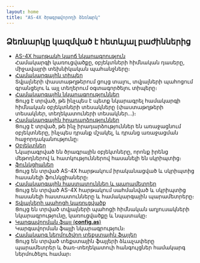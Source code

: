 ```yaml
---
layout: home
title: "AS-4X ծրագրավորողի ձեռնարկ"
---
```


## Ձեռնարկը կազմված է հետևյալ բաժիններից

* [AS-4X հարթակի կարճ նկարագրություն](HTM/ProgrGuide/Obzor/vvedenie.html)  
  Համակարգի կառուցվածքը, օբյեկտների հիմնական դասերը, միջավայրի տեխնիկական պահանջները։
* [Համակարգային տիպեր](HTM/ProgrGuide/types.md)  
  Տվյալների փաստաթղթերում ցույց տալու, տվյալների պահոցում գրանցելու և այլ տեղերում օգտագործելու տիպերը։ 
* [Համակարգային նկարագրություններ](HTM/ProgrGuide/Defs.md)  
  Ցույց է տրված, թե ինչպես է պետք նկարագրել համակարգի հիմնական օբյեկտների տեսակները (փաստաթղթերի տեսակներ, տեղեկատուների տեսակներ...)։
* [Համակարգային իրադարձություններ](HTM/ProgrGuide/scriptstproced.md)  
  Ցույց է տրված, թե ինչ իրադարձություններ են առաջացնում օբյեկտները, ինչպես դրանք մշակել, և դրանց առաջացման հաջորդականությունը։
* [Օբյեկտներ](HTM/ProgrGuide/objects.md)  
  Նկարագրված են ծրագրային օբյեկտները, որոնք իրենց մեթոդներով և հատկություններով հասանելի են սկրիպտից։
* [ֆունկցիաներ](HTM/ProgrGuide/functions.html)  
  Ցույց են տրված AS-4X հարթակում իրականացված և սկրիպտից հասանելի ֆունկցիաները։
* [Համակարգային հաստատուններ և պարամետրեր](HTM/ProgrGuide/constants.md)  
  Ցույց են տրված AS-4X հարթակում սահմանված և սկրիպտից հասանելի հաստատունները և համակարգային պարամետրերը։
* [Տվյալների պահոցի կառուցվածք](HTM/ProgrGuide/Database/database_scheme.html)  
  Ցույց են տրված տվյալների պահոցի հիմնական աղյուսակների նկարագրությունը, կառուցվածքը և նպատակը։
* [Կարգավորման ֆայլ (**config.as**)](HTM/Config_as_struct.md)  
  Կարգավորման ֆայլի նկարագրություն։
* [Համակարգ ներմուծվող տեքստային ֆայլեր](HTM/ProgrGuide/Import_Files.md)  
  Ցույց են տրված տեքստային ֆայլերի ձևաչափերը պարամետրեր և ծառ-տեղեկատուի հանգույցներ hամակարգ ներմուծելու համար։ 
